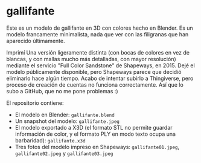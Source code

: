# gallifante

Este es un modelo de gallifante en 3D con colores hecho en Blender. Es un modelo francamente minimalista, nada que ver con las filigranas que han aparecido últimamente.

Imprimí Una versión ligeramente distinta (con bocas de colores en vez de blancas, y con mallas mucho más detalladas, con mayor resolución) mediante el servicio "Full Color Sandstone" de Shapeways, en 2015. Dejé el modelo públicamente disponible, pero Shapeways parece que decidió eliminarlo hace algún tiempo. Acabo de intentar subirlo a Thingiverse, pero proceso de creación de cuentas no funciona correctamente. Así que lo subo a GitHub, que no me pone problemas :)

El repositorio contiene:

* El modelo en Blender: `gallifante.blend`
* Un snapshot del modelo: `gallifante.jpeg`
* El modelo exportado a X3D (el formato STL no permite guardar información de color, y el formato PLY en modo texto ocupa una barbaridad): `gallifante.x3d`
* Tres fotos del modelo impreso en Shapeways: `gallifante01.jpeg`, `gallifante02.jpeg` y `gallifante03.jpeg`
